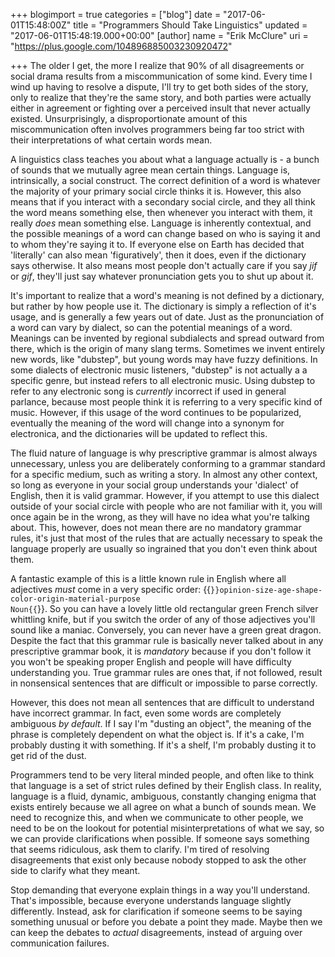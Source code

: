 +++
blogimport = true
categories = ["blog"]
date = "2017-06-01T15:48:00Z"
title = "Programmers Should Take Linguistics"
updated = "2017-06-01T15:48:19.000+00:00"
[author]
name = "Erik McClure"
uri = "https://plus.google.com/104896885003230920472"

+++
The older I get, the more I realize that 90% of all disagreements or social drama results from a miscommunication of some kind. Every time I wind up having to resolve a dispute, I'll try to get both sides of the story, only to realize that they're the same story, and both parties were actually either in agreement or fighting over a perceived insult that never actually existed. Unsurprisingly, a disproportionate amount of this miscommunication often involves programmers being far too strict with their interpretations of what certain words mean.

A linguistics class teaches you about what a language actually is - a bunch of sounds that we mutually agree mean certain things. Language is, intrinsically, a social construct. The correct definition of a word is whatever the majority of your primary social circle thinks it is. However, this also means that if you interact with a secondary social circle, and they all think the word means something else, then whenever you interact with them, it really *does* mean something else. Language is inherently contextual, and the possible meanings of a word can change based on who is saying it and to whom they're saying it to. If everyone else on Earth has decided that 'literally' can also mean 'figuratively', then it does, even if the dictionary says otherwise. It also means most people don't actually care if you say *jif* or *gif*, they'll just say whatever pronunciation gets you to shut up about it.

It's important to realize that a word's meaning is not defined by a dictionary, but rather by how people use it. The dictionary is simply a reflection of it's usage, and is generally a few years out of date. Just as the pronunciation of a word can vary by dialect, so can the potential meanings of a word. Meanings can be invented by regional subdialects and spread outward from there, which is the origin of many slang terms. Sometimes we invent entirely new words, like "dubstep", but young words may have fuzzy definitions. In some dialects of electronic music listeners, "dubstep" is not actually a a specific genre, but instead refers to all electronic music. Using dubstep to refer to any electronic song is *currently* incorrect if used in general parlance, because most people think it is referring to a very specific kind of music. However, if this usage of the word continues to be popularized, eventually the meaning of the word will change into a synonym for electronica, and the dictionaries will be updated to reflect this.

The fluid nature of language is why prescriptive grammar is almost always unnecessary, unless you are deliberately conforming to a grammar standard for a specific medium, such as writing a story. In almost any other context, so long as everyone in your social group understands your 'dialect' of English, then it is valid grammar. However, if you attempt to use this dialect outside of your social circle with people who are not familiar with it, you will once again be in the wrong, as they will have no idea what you're talking about. This, however, does not mean there are no mandatory grammar rules, it's just that most of the rules that are actually necessary to speak the language properly are usually so ingrained that you don't even think about them.

A fantastic example of this is a little known rule in English where all adjectives *must* come in a very specific order: {{<code>}}opinion-size-age-shape-color-origin-material-purpose Noun{{</code>}}. So you can have a lovely little old rectangular green French silver whittling knife, but if you switch the order of any of those adjectives you'll sound like a maniac. Conversely, you can never have a green great dragon. Despite the fact that this grammar rule is basically never talked about in any prescriptive grammar book, it is *mandatory* because if you don't follow it you won't be speaking proper English and people will have difficulty understanding you. True grammar rules are ones that, if not followed, result in nonsensical sentences that are difficult or impossible to parse correctly.

However, this does not mean all sentences that are difficult to understand have incorrect grammar. In fact, even some words are completely ambiguous *by default*. If I say I'm "dusting an object", the meaning of the phrase is completely dependent on what the object is. If it's a cake, I'm probably dusting it with something. If it's a shelf, I'm probably dusting it to get rid of the dust.

Programmers tend to be very literal minded people, and often like to think that language is a set of strict rules defined by their English class. In reality, language is a fluid, dynamic, ambiguous, constantly changing enigma that exists entirely because we all agree on what a bunch of sounds mean. We need to recognize this, and when we communicate to other people, we need to be on the lookout for potential misinterpretations of what we say, so we can provide clarifications when possible. If someone says something that seems ridiculous, ask them to clarify. I'm tired of resolving disagreements that exist only because nobody stopped to ask the other side to clarify what they meant.

Stop demanding that everyone explain things in a way you'll understand. That's impossible, because everyone understands language slightly differently. Instead, ask for clarification if someone seems to be saying something unusual or before you debate a point they made. Maybe then we can keep the debates to *actual* disagreements, instead of arguing over communication failures.

